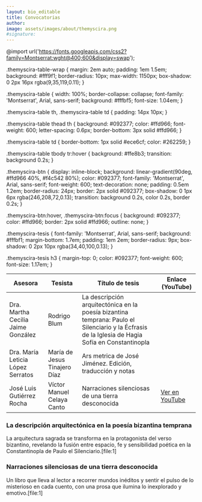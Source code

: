 ```yaml
---
layout: bio_editable
title: Convocatorias
author:
image: assets/images/about/themyscira.png
#signature:
---
```

@import url('https://fonts.googleapis.com/css2?family=Montserrat:wght@400;600&display=swap');

.themyscira-table-wrap {
  margin: 2em auto;
  padding: 1em 1.5em;
  background: #fff9f1;
  border-radius: 10px;
  max-width: 1150px;
  box-shadow: 0 2px 16px rgba(9,35,119,0.11);
}

.themyscira-table {
  width: 100%;
  border-collapse: collapse;
  font-family: 'Montserrat', Arial, sans-serif;
  background: #fffbf5;
  font-size: 1.04em;
}

.themyscira-table th, .themyscira-table td {
  padding: 14px 10px;
}

.themyscira-table thead th {
  background: #092377;
  color: #ffd966;
  font-weight: 600;
  letter-spacing: 0.6px;
  border-bottom: 3px solid #ffd966;
}

.themyscira-table td {
  border-bottom: 1px solid #ece6cf;
  color: #262259;
}

.themyscira-table tbody tr:hover {
  background: #ffe8b3;
  transition: background 0.2s;
}

.themyscira-btn {
  display: inline-block;
  background: linear-gradient(90deg, #ffd966 40%, #f4c542 80%);
  color: #092377;
  font-family: 'Montserrat', Arial, sans-serif;
  font-weight: 600;
  text-decoration: none;
  padding: 0.5em 1.2em;
  border-radius: 24px;
  border: 2px solid #092377;
  box-shadow: 0 1px 6px rgba(246,208,72,0.13);
  transition: background 0.2s, color 0.2s, border 0.2s;
}

.themyscira-btn:hover, .themyscira-btn:focus {
  background: #092377;
  color: #ffd966;
  border: 2px solid #ffd966;
  outline: none;
}

.themyscira-tesis {
  font-family: 'Montserrat', Arial, sans-serif;
  background: #fffbf1;
  margin-bottom: 1.7em;
  padding: 1em 2em;
  border-radius: 9px;
  box-shadow: 0 2px 10px rgba(34,40,100,0.13);
}

.themyscira-tesis h3 {
  margin-top: 0;
  color: #092377;
  font-weight: 600;
  font-size: 1.17em;
}

<div class="themyscira-table-wrap">
  <table class="themyscira-table">
    <thead>
      <tr>
        <th>Asesora</th>
        <th>Tesista</th>
        <th>Título de tesis</th>
        <th>Enlace (YouTube)</th>
      </tr>
    </thead>
    <tbody>
      <tr>
        <td>Dra. Martha Cecilia Jaime González</td>
        <td>Rodrigo Blum</td>
        <td>La descripción arquitectónica en la poesía bizantina temprana: Paulo el Silenciario y la Écfrasis de la Iglesia de Hagia Sofía en Constantinopla</td>
        <td></td>
      </tr>
      <tr>
        <td>Dra. María Leticia López Serratos</td>
        <td>María de Jesus Tinajero Díaz</td>
        <td>Ars metrica de José Jiménez. Edición, traducción y notas</td>
        <td></td>
      </tr>
      <tr>
        <td>José Luis Gutiérrez Rocha</td>
        <td>Víctor Manuel Celaya Canto</td>
        <td>Narraciones silenciosas de una tierra desconocida</td>
        <td>
          <a class="themyscira-btn" href="https://youtu.be/LFIzc10g1Fg?si=wrtS1wchPLojGHq5" target="_blank">Ver en YouTube</a>
        </td>
      </tr>
      <!-- ...más filas igual usando datos de la tabla... -->
    </tbody>
  </table>
</div>

<div class="themyscira-tesis">
  <h3>La descripción arquitectónica en la poesía bizantina temprana</h3>
  <p>La arquitectura sagrada se transforma en la protagonista del verso bizantino, revelando la fusión entre espacio, fe y sensibilidad poética en la Constantinopla de Paulo el Silenciario.[file:1]</p>
</div>
<div class="themyscira-tesis">
  <h3>Narraciones silenciosas de una tierra desconocida</h3>
  <p>Un libro que lleva al lector a recorrer mundos inéditos y sentir el pulso de lo misterioso en cada cuento, con una prosa que ilumina lo inexplorado y emotivo.[file:1]</p>
</div>
